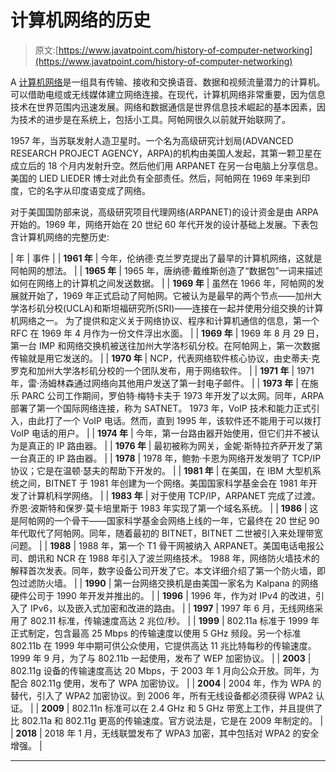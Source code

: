 # 计算机网络的历史

> 原文:[https://www.javatpoint.com/history-of-computer-networking](https://www.javatpoint.com/history-of-computer-networking)

A [计算机网络](https://www.javatpoint.com/computer-network-tutorial)是一组具有传输、接收和交换语音、数据和视频流量潜力的计算机。可以借助电缆或无线媒体建立网络连接。在现代，计算机网络非常重要，因为信息技术在世界范围内迅速发展。网络和数据通信是世界信息技术崛起的基本因素，因为技术的进步是在系统上，包括小工具。阿帕网很久以前就开始联网了。

1957 年，当苏联发射人造卫星时。一个名为高级研究计划局(ADVANCED RESEARCH PROJECT AGENCY，ARPA)的机构由美国人发起，其第一颗卫星在成立后的 18 个月内发射升空。然后他们用 ARPANET 在另一台电脑上分享信息。美国的 LIED LIEDER 博士对此负有全部责任。然后，阿帕网在 1969 年来到印度，它的名字从印度语变成了网络。

对于美国国防部来说，高级研究项目代理网络(ARPANET)的设计资金是由 ARPA 开始的。1969 年，网络开始在 20 世纪 60 年代开发的设计基础上发展。下表包含计算机网络的完整历史:

| 年 | 事件 |
| **1961 年** | 今年，伦纳德·克兰罗克提出了最早的计算机网络，这就是阿帕网的想法。 |
| **1965 年** | 1965 年，唐纳德·戴维斯创造了“数据包”一词来描述如何在网络上的计算机之间发送数据。 |
| **1969 年** | 虽然在 1966 年，阿帕网的发展就开始了，1969 年正式启动了阿帕网。它被认为是最早的两个节点——加州大学洛杉矶分校(UCLA)和斯坦福研究所(SRI)——连接在一起并使用分组交换的计算机网络之一。
为了提供和定义关于网络协议、程序和计算机通信的信息，第一个 RFC 在 1969 年 4 月作为一份文件浮出水面。 |
| **1969 年** | 1969 年 8 月 29 日，第一台 IMP 和网络交换机被送往加州大学洛杉矶分校。在阿帕网上，第一次数据传输就是用它发送的。 |
| **1970 年** | NCP，代表网络软件核心协议，由史蒂夫·克罗克和加州大学洛杉矶分校的一个团队发布，用于网络软件。 |
| **1971 年** | 1971 年，雷·汤姆林森通过网络向其他用户发送了第一封电子邮件。 |
| **1973 年** | 在施乐 PARC 公司工作期间，罗伯特·梅特卡夫于 1973 年开发了以太网。同年，ARPA 部署了第一个国际网络连接，称为 SATNET。
1973 年，VoIP 技术和能力正式引入，由此打了一个 VoIP 电话。然而，直到 1995 年，该软件还不能用于可以拨打 VoIP 电话的用户。 |
| **1974 年** | 今年，第一台路由器开始使用，但它们并不被认为是真正的 IP 路由器。 |
| **1976 年** | 最初被称为网关，金妮·斯特拉齐萨开发了第一台真正的 IP 路由器。 |
| **1978** | 1978 年，鲍勃·卡恩为网络开发发明了 TCP/IP 协议；它是在温顿·瑟夫的帮助下开发的。 |
| **1981 年** | 在美国，在 IBM 大型机系统之间，BITNET 于 1981 年创建为一个网络。美国国家科学基金会在 1981 年开发了计算机科学网络。 |
| **1983 年** | 对于使用 TCP/IP，ARPANET 完成了过渡。乔恩·波斯特和保罗·莫卡培里斯于 1983 年实现了第一个域名系统。 |
| **1986** | 这是阿帕网的一个骨干——国家科学基金会网络上线的一年，它最终在 20 世纪 90 年代取代了阿帕网。同年，随着最初的 BITNET，BITNET 二世被引入来处理带宽问题。 |
| **1988** | 1988 年，第一个 T1 骨干网被纳入 ARPANET。美国电话电报公司、朗讯和 NCR 在 1988 年引入了波兰网络技术。
1988 年，网络防火墙技术的解释首次发表。同年，数字设备公司开发了它。本文详细介绍了第一个防火墙，即包过滤防火墙。 |
| **1990** | 第一台网络交换机是由美国一家名为 Kalpana 的网络硬件公司于 1990 年开发并推出的。 |
| **1996** | 1996 年，作为对 IPv4 的改进，引入了 IPv6，以及嵌入式加密和改进的路由。 |
| **1997** | 1997 年 6 月，无线网络采用了 802.11 标准，传输速度高达 2 兆位/秒。 |
| **1999** | 802.11a 标准于 1999 年正式制定，包含最高 25 Mbps 的传输速度以使用 5 GHz 频段。另一个标准 802.11b 在 1999 年中期可供公众使用，它提供高达 11 兆比特每秒的传输速度。1999 年 9 月，为了与 802.11b 一起使用，发布了 WEP 加密协议。 |
| **2003** | 802.11g 设备的传输速度高达 20 Mbps，于 2003 年 1 月向公众开放。同年，为配合 802.11g 使用，发布了 WPA 加密协议。 |
| **2004** | 2004 年，作为 WPA 的替代，引入了 WPA2 加密协议。到 2006 年，所有无线设备都必须获得 WPA2 认证。 |
| **2009** | 802.11n 标准可以在 2.4 GHz 和 5 GHz 带宽上工作，并且提供了比 802.11a 和 802.11g 更高的传输速度。官方说法是，它是在 2009 年制定的。 |
| **2018** | 2018 年 1 月，无线联盟发布了 WPA3 加密，其中包括对 WPA2 的安全增强。 |

* * *